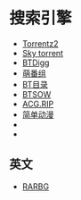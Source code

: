 # 搜索引擎
* [Torrentz2](https://torrentz2.eu)
* [Sky torrent](https://www.skytorrents.lol)
* [BTDigg](https://btdig.com/)
* [萌番组](https://bangumi.moe/)
* [BT目录](https://btvip.info/)
* [BTSOW](https://btsow.club)
* [ACG.RIP](https://acg.rip/)
* [简单动漫](https://www.36dm.club/)
* []()
* []()
## 英文
* [RARBG](https://rarbg.to/)
